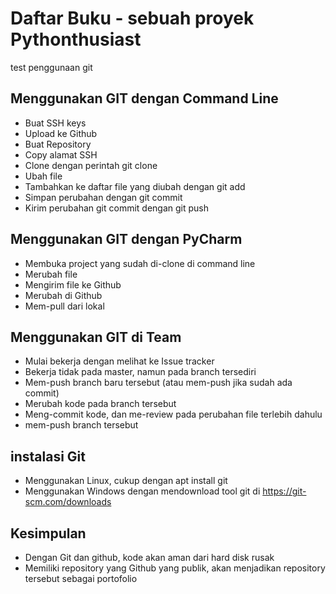 # Daftar Buku - sebuah proyek Pythonthusiast
test penggunaan git

## Menggunakan GIT dengan Command Line
- Buat SSH keys
- Upload ke Github
- Buat Repository
- Copy alamat SSH
- Clone dengan perintah git clone <alamat ssh>
- Ubah file
- Tambahkan ke daftar file yang diubah dengan git add
- Simpan perubahan dengan git commit
- Kirim perubahan git commit dengan git push

## Menggunakan GIT dengan PyCharm
- Membuka project yang sudah di-clone di command line
- Merubah file
- Mengirim file ke Github
- Merubah di Github
- Mem-pull dari lokal


## Menggunakan GIT di Team
- Mulai bekerja dengan melihat ke Issue tracker
- Bekerja tidak pada master, namun pada branch tersediri
- Mem-push branch baru tersebut (atau mem-push jika sudah ada commit)
- Merubah kode pada branch tersebut
- Meng-commit kode, dan me-review pada perubahan file terlebih dahulu
- mem-push branch tersebut

## instalasi Git
- Menggunakan Linux, cukup dengan apt install git
- Menggunakan Windows dengan mendownload tool git di https://git-scm.com/downloads

## Kesimpulan
- Dengan Git dan github, kode akan aman dari hard disk rusak
- Memiliki repository yang Github yang publik, akan menjadikan repository tersebut sebagai portofolio



